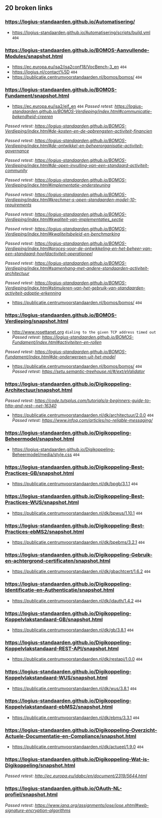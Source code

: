 ## 20 broken links

### https://logius-standaarden.github.io/Automatisering/
* https://logius-standaarden.github.io/Automatisering/scripts/build.yml `404`

### https://logius-standaarden.github.io/BOMOS-Aanvullende-Modules/snapshot.html
* https://ec.europa.eu/isa2/isa2conf18/VocBench-3_en `404`
* https://logius.nl/contact%5D `404`
* https://publicatie.centrumvoorstandaarden.nl/bomos/bomos/ `404`

### https://logius-standaarden.github.io/BOMOS-Fundament/snapshot.html
* https://ec.europa.eu/isa2/eif_en `404`
_Passed retest: https://logius-standaarden.github.io/BOMOS-Verdieping/index.html#communicatie-bekendheid-creeren_

_Passed retest: https://logius-standaarden.github.io/BOMOS-Verdieping/index.html#de-kosten-en-de-opbrengsten-activiteit-financien_

_Passed retest: https://logius-standaarden.github.io/BOMOS-Verdieping/index.html#de-ontwikkel-en-beheerorganisatie-activiteit-governance_

_Passed retest: https://logius-standaarden.github.io/BOMOS-Verdieping/index.html#de-open-invulling-van-een-standaard-activiteit-community_

_Passed retest: https://logius-standaarden.github.io/BOMOS-Verdieping/index.html#implementatie-ondersteuning_

_Passed retest: https://logius-standaarden.github.io/BOMOS-Verdieping/index.html#krechmer-s-open-standaarden-model-10-requirements_

_Passed retest: https://logius-standaarden.github.io/BOMOS-Verdieping/index.html#kwaliteit-van-implementaties_sectie_

_Passed retest: https://logius-standaarden.github.io/BOMOS-Verdieping/index.html#kwaliteitsbeleid-en-benchmarking_

_Passed retest: https://logius-standaarden.github.io/BOMOS-Verdieping/index.html#proces-voor-de-ontwikkeling-en-het-beheer-van-een-standaard-hoofdactiviteit-operationeel_

_Passed retest: https://logius-standaarden.github.io/BOMOS-Verdieping/index.html#samenhang-met-andere-standaarden-activiteit-architectuur_

_Passed retest: https://logius-standaarden.github.io/BOMOS-Verdieping/index.html#stimuleren-van-het-gebruik-van-standaarden-activiteit-adoptie-erkenning_

* https://publicatie.centrumvoorstandaarden.nl/bomos/bomos/ `404`

### https://logius-standaarden.github.io/BOMOS-Verdieping/snapshot.html
* http://www.rosettanet.org `dialing to the given TCP address timed out`
_Passed retest: https://logius-standaarden.github.io/BOMOS-Fundament/index.html#activiteiten-en-rollen_

_Passed retest: https://logius-standaarden.github.io/BOMOS-Fundament/index.html#de-onderwerpen-uit-het-model_

* https://publicatie.centrumvoorstandaarden.nl/bomos/bomos/ `404`
_Passed retest: https://setu.semantic-treehouse.nl/#/ext/eValidator_


### https://logius-standaarden.github.io/Digikoppeling-Architectuur/snapshot.html
_Passed retest: https://code.tutsplus.com/tutorials/a-beginners-guide-to-http-and-rest--net-16340_

* https://publicatie.centrumvoorstandaarden.nl/dk/architectuur/2.0.0 `404`
_Passed retest: https://www.infoq.com/articles/no-reliable-messaging/_


### https://logius-standaarden.github.io/Digikoppeling-Beheermodel/snapshot.html
* https://logius-standaarden.github.io/Digikoppeling-Beheermodel/media/style.css `404`

### https://logius-standaarden.github.io/Digikoppeling-Best-Practices-GB/snapshot.html
* https://publicatie.centrumvoorstandaarden.nl/dk/bpgb/3.1.1 `404`

### https://logius-standaarden.github.io/Digikoppeling-Best-Practices-WUS/snapshot.html
* https://publicatie.centrumvoorstandaarden.nl/dk/bpwus/1.10.1 `404`

### https://logius-standaarden.github.io/Digikoppeling-Best-Practices-ebMS2/snapshot.html
* https://publicatie.centrumvoorstandaarden.nl/dk/bpebms/3.2.1 `404`

### https://logius-standaarden.github.io/Digikoppeling-Gebruik-en-achtergrond-certificaten/snapshot.html
* https://publicatie.centrumvoorstandaarden.nl/dk/gbachtcert/1.6.2 `404`

### https://logius-standaarden.github.io/Digikoppeling-Identificatie-en-Authenticatie/snapshot.html
* https://publicatie.centrumvoorstandaarden.nl/dk/idauth/1.4.2 `404`

### https://logius-standaarden.github.io/Digikoppeling-Koppelvlakstandaard-GB/snapshot.html
* https://publicatie.centrumvoorstandaarden.nl/dk/gb/3.8.1 `404`

### https://logius-standaarden.github.io/Digikoppeling-Koppelvlakstandaard-REST-API/snapshot.html
* https://publicatie.centrumvoorstandaarden.nl/dk/restapi/1.0.0 `404`

### https://logius-standaarden.github.io/Digikoppeling-Koppelvlakstandaard-WUS/snapshot.html
* https://publicatie.centrumvoorstandaarden.nl/dk/wus/3.8.1 `404`

### https://logius-standaarden.github.io/Digikoppeling-Koppelvlakstandaard-ebMS2/snapshot.html
* https://publicatie.centrumvoorstandaarden.nl/dk/ebms/3.3.1 `404`

### https://logius-standaarden.github.io/Digikoppeling-Overzicht-Actuele-Documentatie-en-Compliance/snapshot.html
* https://publicatie.centrumvoorstandaarden.nl/dk/actueel/1.9.0 `404`

### https://logius-standaarden.github.io/Digikoppeling-Wat-is-Digikoppeling/snapshot.html
_Passed retest: http://ec.europa.eu/idabc/en/document/2319/5644.html_


### https://logius-standaarden.github.io/OAuth-NL-profiel/snapshot.html
_Passed retest: https://www.iana.org/assignments/jose/jose.xhtml#web-signature-encryption-algorithms_

